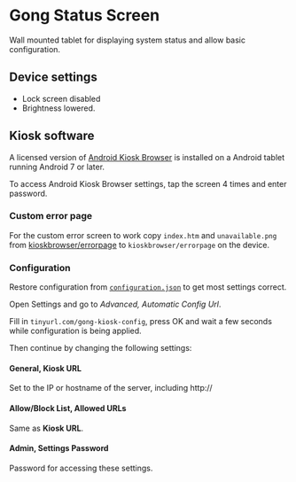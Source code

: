 # Gong Status Screen

Wall mounted tablet for displaying system status and allow basic configuration.

## Device settings

* Lock screen disabled
* Brightness lowered.

## Kiosk software

A licensed version of [Android Kiosk Browser](https://www.android-kiosk.com/) is installed on a Android tablet running Android 7 or later.

To access Android Kiosk Browser settings, tap the screen 4 times and enter password.

### Custom error page

For the custom error screen to work copy `index.htm` and `unavailable.png` from [kioskbrowser/errorpage](kioskbrowser/errorpage) to `kioskbrowser/errorpage` on the device.

### Configuration

Restore configuration from [`configuration.json`](https://raw.githubusercontent.com/Dhamma-Sobhana/gong/refs/heads/main/status-screen/configuration.json) to get most settings correct.

Open Settings and go to *Advanced, Automatic Config Url*.

Fill in `tinyurl.com/gong-kiosk-config`, press OK and wait a few seconds while configuration is being applied.

Then continue by changing the following settings:

#### General, Kiosk URL
Set to the IP or hostname of the server, including http://

#### Allow/Block List, Allowed URLs

Same as **Kiosk URL**.

#### Admin, Settings Password

Password for accessing these settings.
